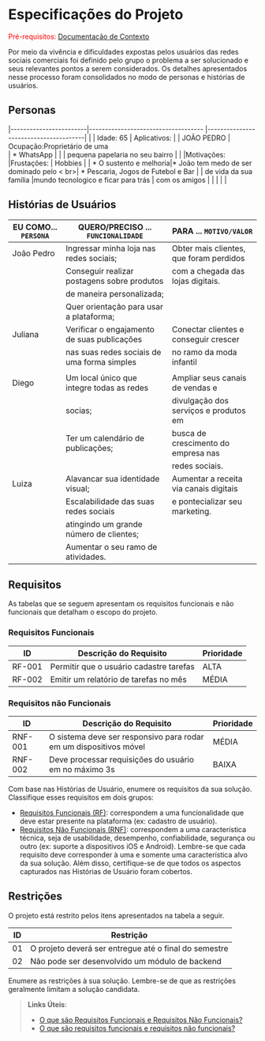 # Especificações do Projeto

<span style="color:red">Pré-requisitos: <a href="1-Documentação de Contexto.md"> Documentação de Contexto</a></span>

Por meio da vivência e dificuldades expostas pelos usuários das redes sociais comerciais foi definido pelo grupo o problema a ser solucionado e seus relevantes pontos a serem considerados. Os detalhes apresentados nesse processo foram consolidados no modo de personas e histórias de usuários. 

## Personas

|------------------------|------------------------------------      |---------------------------------------|
|                        | Idade: 65                                | Aplicativos:                          |
|    JOÃO PEDRO          | Ocupação:Proprietário de uma <br>        |  * WhatsApp                           |
|                        | pequena papelaria no seu bairro          |                                       |
|Motivações:             |Frustações:                               | Hobbies                               |
| * O sustento e melhoria|* João tem medo de ser dominado pelo < br>| * Pescaria, Jogos de Futebol e Bar    |
| de vida da sua família |mundo tecnologico e ficar para trás |  com os amigos                        |
|                        |                                    |                                       |


## Histórias de Usuários

|EU COMO... `PERSONA`| QUERO/PRECISO ... `FUNCIONALIDADE`         |PARA ... `MOTIVO/VALOR`                 |
|--------------------|--------------------------------------------|----------------------------------------|
|João Pedro          | Ingressar minha loja nas redes sociais;    | Obter mais clientes, que foram perdidos|
|                    | Conseguir realizar postagens sobre produtos| com a chegada das lojas digitais.      |
|                    | de maneira personalizada;                  |                                        |
|                    | Quer orientação para usar a plataforma;    |                                        |
|Juliana             | Verificar o engajamento de suas publicações| Conectar clientes e conseguir crescer  |
|                    | nas suas redes sociais de uma forma simples| no ramo da moda infantil               |
|                    |                                            |                                        |
|Diego               | Um local único que integre todas as redes  | Ampliar seus canais de vendas e        |
|                    | socias;                                    | divulgação dos serviços e produtos em  |
|                    | Ter um calendário de publicações;          | busca de crescimento do empresa nas    |
|                    |                                            | redes sociais.                         |
|Luiza               | Alavancar sua identidade visual;           | Aumentar a receita via canais digitais |
|                    | Escalabilidade das suas redes sociais      | e pontecializar seu marketing.         |
|                    | atingindo um grande número de clientes;    |                                        |
|                    | Aumentar o seu ramo de atividades.         |                                        |


## Requisitos

As tabelas que se seguem apresentam os requisitos funcionais e não funcionais que detalham o escopo do projeto.

### Requisitos Funcionais

|ID    | Descrição do Requisito  | Prioridade |
|------|-----------------------------------------|----|
|RF-001| Permitir que o usuário cadastre tarefas | ALTA | 
|RF-002| Emitir um relatório de tarefas no mês   | MÉDIA |


### Requisitos não Funcionais

|ID     | Descrição do Requisito  |Prioridade |
|-------|-------------------------|----|
|RNF-001| O sistema deve ser responsivo para rodar em um dispositivos móvel | MÉDIA | 
|RNF-002| Deve processar requisições do usuário em no máximo 3s |  BAIXA | 

Com base nas Histórias de Usuário, enumere os requisitos da sua solução. Classifique esses requisitos em dois grupos:

- [Requisitos Funcionais
 (RF)](https://pt.wikipedia.org/wiki/Requisito_funcional):
 correspondem a uma funcionalidade que deve estar presente na
  plataforma (ex: cadastro de usuário).
- [Requisitos Não Funcionais
  (RNF)](https://pt.wikipedia.org/wiki/Requisito_n%C3%A3o_funcional):
  correspondem a uma característica técnica, seja de usabilidade,
  desempenho, confiabilidade, segurança ou outro (ex: suporte a
  dispositivos iOS e Android).
Lembre-se que cada requisito deve corresponder à uma e somente uma
característica alvo da sua solução. Além disso, certifique-se de que
todos os aspectos capturados nas Histórias de Usuário foram cobertos.

## Restrições

O projeto está restrito pelos itens apresentados na tabela a seguir.

|ID| Restrição                                             |
|--|-------------------------------------------------------|
|01| O projeto deverá ser entregue até o final do semestre |
|02| Não pode ser desenvolvido um módulo de backend        |


Enumere as restrições à sua solução. Lembre-se de que as restrições geralmente limitam a solução candidata.

> **Links Úteis**:
> - [O que são Requisitos Funcionais e Requisitos Não Funcionais?](https://codificar.com.br/requisitos-funcionais-nao-funcionais/)
> - [O que são requisitos funcionais e requisitos não funcionais?](https://analisederequisitos.com.br/requisitos-funcionais-e-requisitos-nao-funcionais-o-que-sao/)
